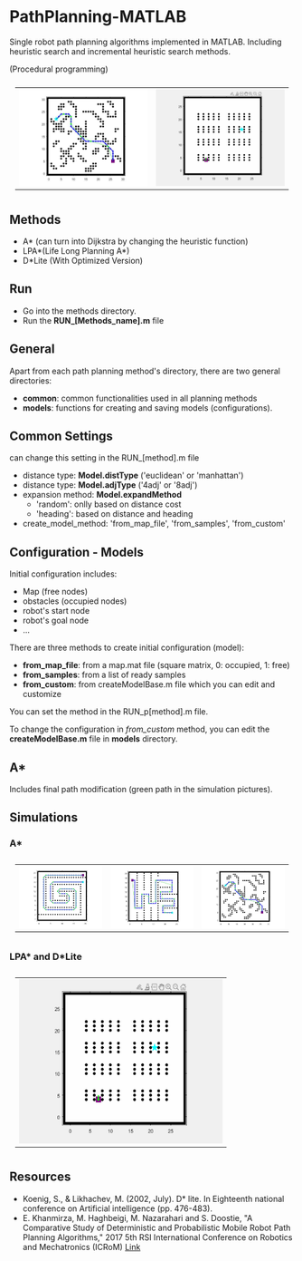 # PathPlanning-MATLAB

Single robot path planning algorithms implemented in MATLAB.
Including heuristic search and incremental heuristic search methods.

(Procedural programming)


<table style="padding:10px">
  <tr>
    <td><img src="./AStar/Results/obstacle1.jpg" align="right" alt="2"></td>
    <td><img src="./LPAStar/Results/sim-2.gif"  alt="1"></td>
  </tr>
</table>

## Methods

- A* (can turn into Dijkstra by changing the heuristic function)
- LPA*(Life Long Planning A*)
- D*Lite (With Optimized Version)


## Run

- Go into the methods directory.
- Run the **RUN_[Methods_name].m** file

## General

Apart from each path planning method's directory, there are two general directories:

- **common**: common functionalities used in all planning methods
- **models**: functions for creating and saving models (configurations).


## Common Settings

can change this setting in the RUN_[method].m file

- distance type: **Model.distType** ('euclidean' or 'manhattan')
- distance type: **Model.adjType** ('4adj' or '8adj')
- expansion method: **Model.expandMethod**
  - 'random': onlly based on distance cost
  - 'heading': based on distance and heading
- create_model_method: 'from_map_file', 'from_samples', 'from_custom'


## Configuration - Models

Initial configuration includes:

- Map (free nodes)
- obstacles (occupied nodes)
- robot's start node
- robot's goal node
- ...

There are three methods to create initial configuration (model):

- **from_map_file**: from a map.mat file (square matrix, 0: occupied, 1: free)
- **from_samples**: from a list of ready samples
- **from_custom**: from createModelBase.m file which you can edit and customize

You can set the method in the RUN_p[method].m file.

To change the configuration in *from_custom* method, you can edit the **createModelBase.m** file in **models** directory.


## A*

Includes final path modification (green path in the simulation pictures).


## Simulations

### A*

<table style="padding:10px">
  <tr>
    <td><img src="./AStar/Results/obstacle9-s.jpg"  alt="1"></td>
    <td><img src="./AStar/Results/obstacles19.jpg" align="right" alt="2"></td>
    <td><img src="./AStar/Results/obstacle1.jpg" align="right" alt="2"></td>
  </tr>
</table>

### LPA* and D*Lite

<table style="padding:10px">
  <tr>
    <td><img src="./LPAStar/Results/sim-2.gif"  alt="1" width = 360px height = 290px></td>
  </tr>
</table>


## Resources
- Koenig, S., & Likhachev, M. (2002, July). D* lite. In Eighteenth national conference on Artificial intelligence (pp. 476-483).
- E. Khanmirza, M. Haghbeigi, M. Nazarahari and S. Doostie, "A Comparative Study of Deterministic and Probabilistic Mobile Robot Path Planning Algorithms," 2017 5th RSI International Conference on Robotics and Mechatronics (ICRoM) [Link](https://ieeexplore.ieee.org/abstract/document/8466197)
